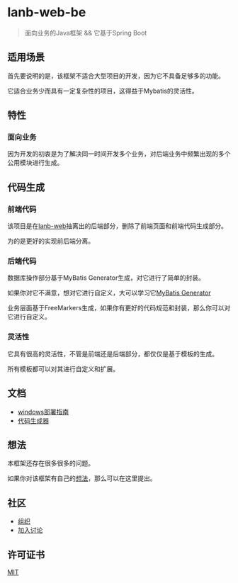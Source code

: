 # lanb-web-be

> 面向业务的Java框架 && 它基于Spring Boot

## 适用场景

首先要说明的是，该框架不适合大型项目的开发，因为它不具备足够多的功能。  
  
它适合业务少而具有一定复杂性的项目，这得益于Mybatis的灵活性。  

## 特性  
  
### 面向业务  
  
因为开发的初衷是为了解决同一时间开发多个业务，对后端业务中频繁出现的多个公用模块进行生成。  

## 代码生成  

### 前端代码  

该项目是在[lanb-web](https://github.com/lanb-code/lanb-web)抽离出的后端部分，删除了前端页面和前端代码生成部分。  

为的是更好的实现前后端分离。

### 后端代码  

数据库操作部分基于MyBatis Generator生成，对它进行了简单的封装。  
  
如果你对它不满意，想对它进行自定义，大可以学习它[MyBatis Generator](http://www.mybatis.org/generator/index.html) 
  
业务层面基于FreeMarkers生成，如果你有更好的代码规范和封装，那么你可以对它进行自定义。  

### 灵活性  

它具有很高的灵活性，不管是前端还是后端部分，都仅仅是基于模板的生成。  
  
所有模板都可以对其进行自定义和扩展。  

## 文档 
  
- [windows部署指南](./document/WINDOWS_GET_STARTED.md)  
- [代码生成器](./document/CODE_CREATER.md)

## 想法
  
本框架还存在很多很多的问题。
  
如果你对该框架有自己的[想法](https://github.com/colodoo/lanb-web-be/issues)，那么可以在这里提出。  
  
## 社区  
  
- [组织](https://github.com/lanb-code)  
- [加入讨论](https://github.com/colodoo/lanb-web-be/issues)  
  
## 许可证书  
  
[MIT](https://github.com/colodoo/lanb-web-be/blob/master/LICENSE)  